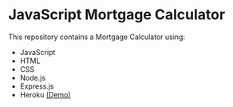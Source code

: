 # JavaScript Mortgage Calculator 
This repository contains a Mortgage Calculator using:

* JavaScript
* HTML
* CSS
* Node.js
* Express.js
* Heroku [(Demo)](https://javascript-mortgage-calculator.herokuapp.com/ "JavaScript Mortgage Calculator")
